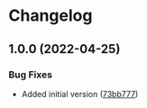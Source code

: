 # Changelog

## 1.0.0 (2022-04-25)


### Bug Fixes

* Added initial version ([73bb777](https://github.com/aelegbede/testing-release-please/commit/73bb7779c47f2f170108ed29b543478f3d796dcb))
